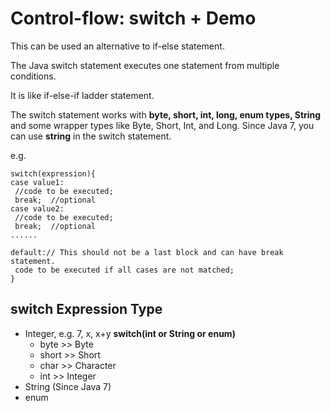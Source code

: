 # Control-flow: switch + Demo

This can be used an alternative to if-else statement.

The Java switch statement executes one statement from multiple conditions. 

It is like if-else-if ladder statement. 

The switch statement works with **byte, short, int, long, enum types, String** and some wrapper types like Byte, Short, Int, and Long. Since Java 7, you can use **string** in the switch statement.

e.g.
```
switch(expression){    
case value1:    
 //code to be executed;    
 break;  //optional  
case value2:    
 //code to be executed;    
 break;  //optional  
......    
    
default:// This should not be a last block and can have break statement.     
 code to be executed if all cases are not matched;    
}    
```
## switch Expression Type

- Integer, e.g. 7, x, x+y  **switch(int or String or enum)**
    - byte >> Byte
    - short >> Short
    - char >> Character 
    - int >> Integer
- String (Since Java 7)
- enum

